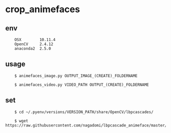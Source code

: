 # crop_animefaces

## env

        OSX        10.11.4
        OpenCV     2.4.12
        anaconda2  2.5.0

## usage

        $ animefaces_image.py OUTPUT_IMAGE_(CREATE)_FOLDERNAME
        
        $ animefaces_video.py VIDEO_PATH OUTPUT_(CREATE)_FOLDERNAME
        
## set

        $ cd ~/.pyenv/versions/VERSION_PATH/share/OpenCV/lbpcascades/

        $ wget https://raw.githubusercontent.com/nagadomi/lbpcascade_animeface/master/lbpcascade_animeface.xml
